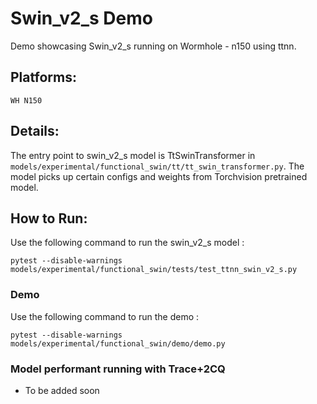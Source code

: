 # Swin_v2_s Demo
Demo showcasing Swin_v2_s running on Wormhole - n150 using ttnn.

## Platforms:
    WH N150

## Details:
The entry point to swin_v2_s model is TtSwinTransformer in `models/experimental/functional_swin/tt/tt_swin_transformer.py`. The model picks up certain configs and weights from Torchvision pretrained model.

## How to Run:
Use the following command to run the swin_v2_s model :
```
pytest --disable-warnings models/experimental/functional_swin/tests/test_ttnn_swin_v2_s.py
```
### Demo
Use the following command to run the demo :
```
pytest --disable-warnings models/experimental/functional_swin/demo/demo.py
```

### Model performant running with Trace+2CQ

- To be added soon
